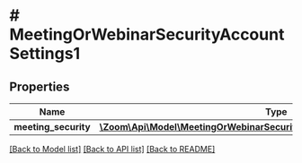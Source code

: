 # # MeetingOrWebinarSecurityAccountSettings1

## Properties

Name | Type | Description | Notes
------------ | ------------- | ------------- | -------------
**meeting_security** | [**\Zoom\Api\Model\MeetingOrWebinarSecurityAccountSettings1MeetingSecurity**](MeetingOrWebinarSecurityAccountSettings1MeetingSecurity.md) |  | [optional]

[[Back to Model list]](../../README.md#models) [[Back to API list]](../../README.md#endpoints) [[Back to README]](../../README.md)
